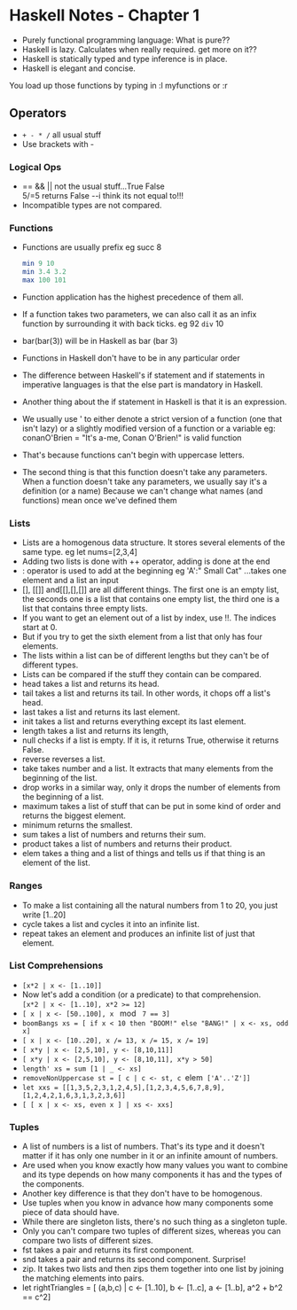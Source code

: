 # Haskell Notes - Chapter 1

* Purely functional programming language: What is pure??
* Haskell is lazy. Calculates when really required. get more on it??
* Haskell is statically typed and type inference is in place.
* Haskell is elegant and concise.

You load up those functions by typing in :l myfunctions or :r

## Operators

* `+ - * /` all usual stuff
* Use brackets with -

### Logical Ops

* == && || not the usual stuff...True False  
    5/=5 returns False --i think its not equal to!!!
* Incompatible types are not compared.

### Functions

* Functions are usually prefix eg succ 8
    ```haskell
    min 9 10
    min 3.4 3.2
    max 100 101
    ```

* Function application has the highest precedence of them all.
* If a function takes two parameters, we can also call it as an infix function by surrounding it with back ticks. eg 92 `div` 10
* bar(bar(3)) will be in Haskell as bar (bar 3)
* Functions in Haskell don't have to be in any particular order
* The difference between Haskell's if statement and if statements in imperative languages is that the else part is mandatory in Haskell.
* Another thing about the if statement in Haskell is that it is an expression.
* We usually use ' to either denote a strict version of a function (one that isn't lazy) or a slightly modified version of a function or a variable eg: conanO'Brien = "It's a-me, Conan O'Brien!" is valid function
* That's because functions can't begin with uppercase letters.
* The second thing is that this function doesn't take any parameters. When a function doesn't take any parameters, we usually say it's a definition (or a name) Because we can't change what names (and functions) mean once we've defined them

### Lists

- Lists are a homogenous data structure. It stores several elements of the same type. eg let nums=[2,3,4]
- Adding two lists is done with ++ operator, adding is done at the end
- : operator is used to add at the beginning eg 'A':" Small Cat" ...takes one element and a list an input
- [], [[]] and[[],[],[]] are all different things. The first one is an empty list, the seconds one is a list that contains one empty list, the third one is a list that contains three empty lists.
- If you want to get an element out of a list by index, use !!. The indices start at 0.
- But if you try to get the sixth element from a list that only has four elements.
- The lists within a list can be of different lengths but they can't be of different types.
- Lists can be compared if the stuff they contain can be compared.
- head takes a list and returns its head.
- tail takes a list and returns its tail. In other words, it chops off a list's head.
- last takes a list and returns its last element.
- init takes a list and returns everything except its last element.
- length takes a list and returns its length,
- null checks if a list is empty. If it is, it returns True, otherwise it returns False.
- reverse reverses a list.
- take takes number and a list. It extracts that many elements from the beginning of the list.
- drop works in a similar way, only it drops the number of elements from the beginning of a list.
- maximum takes a list of stuff that can be put in some kind of order and returns the biggest element.
- minimum returns the smallest.
- sum takes a list of numbers and returns their sum.
- product takes a list of numbers and returns their product.
- elem takes a thing and a list of things and tells us if that thing is an element of the list.

### Ranges

- To make a list containing all the natural numbers from 1 to 20, you just write [1..20]
- cycle takes a list and cycles it into an infinite list. 
- repeat takes an element and produces an infinite list of just that element. 

### List Comprehensions

- `[x*2 | x <- [1..10]]`
- Now let's add a condition (or a predicate) to that comprehension.  
    `[x*2 | x <- [1..10], x*2 >= 12]`
- `[ x | x <- [50..100], x ` mod ` 7 == 3]`
- `boomBangs xs = [ if x < 10 then "BOOM!" else "BANG!" | x <- xs, odd x]`  
- `[ x | x <- [10..20], x /= 13, x /= 15, x /= 19]`
- `[ x*y | x <- [2,5,10], y <- [8,10,11]]`
- `[ x*y | x <- [2,5,10], y <- [8,10,11], x*y > 50]`
- `length' xs = sum [1 | _ <- xs]`
- `removeNonUppercase st = [ c | c <- st, c `elem` ['A'..'Z']]`
- `let xxs = [[1,3,5,2,3,1,2,4,5],[1,2,3,4,5,6,7,8,9],[1,2,4,2,1,6,3,1,3,2,3,6]]`
- `[ [ x | x <- xs, even x ] | xs <- xxs]`

### Tuples

- A list of numbers is a list of numbers. That's its type and it doesn't matter if it has only one number in it or an infinite amount of numbers. 
- Are used when you know exactly how many values you want to combine and its type depends on how many components it has and the types of the components.
- Another key difference is that they don't have to be homogenous.
- Use tuples when you know in advance how many components some piece of data should have.
- While there are singleton lists, there's no such thing as a singleton tuple.
- Only you can't compare two tuples of different sizes, whereas you can compare two lists of different sizes.
- fst takes a pair and returns its first component.
- snd takes a pair and returns its second component. Surprise!
- zip. It takes two lists and then zips them together into one list by joining the matching elements into pairs.
- let rightTriangles = [ (a,b,c) | c <- [1..10], b <- [1..c], a <- [1..b], a^2 + b^2 == c^2]
